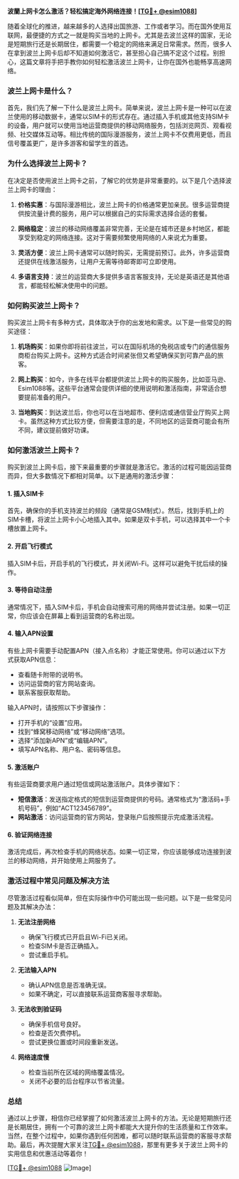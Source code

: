 **波蘭上网卡怎么激活？轻松搞定海外网络连接！[[TG💪+ @esim1088](https://t.me/s/esim1088)]**

随着全球化的推进，越来越多的人选择出国旅游、工作或者学习。而在国外使用互联网，最便捷的方式之一就是购买当地的上网卡。尤其是去波兰这样的国家，无论是短期旅行还是长期居住，都需要一个稳定的网络来满足日常需求。然而，很多人在拿到波兰上网卡后却不知道如何激活它，甚至担心自己搞不定这个过程。别担心，这篇文章将手把手教你如何轻松激活波兰上网卡，让你在国外也能畅享高速网络。

### 波兰上网卡是什么？

首先，我们先了解一下什么是波兰上网卡。简单来说，波兰上网卡是一种可以在波兰使用的移动数据卡，通常以SIM卡的形式存在。通过插入手机或其他支持SIM卡的设备，用户就可以使用当地运营商提供的移动网络服务，包括浏览网页、观看视频、社交媒体互动等。相比传统的国际漫游服务，波兰上网卡不仅费用更低，而且信号覆盖更广，是许多游客和留学生的首选。

### 为什么选择波兰上网卡？

在决定是否使用波兰上网卡之前，了解它的优势是非常重要的。以下是几个选择波兰上网卡的理由：

1. **价格实惠**：与国际漫游相比，波兰上网卡的价格通常更加亲民。很多运营商提供按流量计费的服务，用户可以根据自己的实际需求选择合适的套餐。
   
2. **网络稳定**：波兰的移动网络覆盖非常完善，无论是在城市还是乡村地区，都能享受到稳定的网络连接。这对于需要频繁使用网络的人来说尤为重要。

3. **灵活方便**：波兰上网卡通常可以随时购买，无需提前预订。此外，许多运营商还提供在线激活服务，让用户无需等待邮寄即可立即使用。

4. **多语言支持**：波兰的运营商大多提供多语言客服支持，无论是英语还是其他语言，都能轻松解决使用中的问题。

### 如何购买波兰上网卡？

购买波兰上网卡有多种方式，具体取决于你的出发地和需求。以下是一些常见的购买途径：

1. **机场购买**：如果你即将前往波兰，可以在国际机场的免税店或专门的通信服务商柜台购买上网卡。这种方式适合时间紧张但又希望确保买到可靠产品的旅客。

2. **网上购买**：如今，许多在线平台都提供波兰上网卡的购买服务，比如亚马逊、Esim1088等。这些平台通常会提供详细的使用说明和激活指南，非常适合想要提前准备的用户。

3. **当地购买**：到达波兰后，你也可以在当地超市、便利店或通信营业厅购买上网卡。虽然这种方式比较方便，但需要注意的是，不同地区的运营商可能会有所不同，建议提前做好功课。

### 如何激活波兰上网卡？

购买到波兰上网卡后，接下来最重要的步骤就是激活它。激活的过程可能因运营商而异，但大多数情况下都相对简单。以下是通用的激活步骤：

#### 1. 插入SIM卡

首先，确保你的手机支持波兰的频段（通常是GSM制式）。然后，找到手机上的SIM卡槽，将波兰上网卡小心地插入其中。如果是双卡手机，可以选择其中一个卡槽放置上网卡。

#### 2. 开启飞行模式

插入SIM卡后，开启手机的飞行模式，并关闭Wi-Fi。这样可以避免干扰后续的操作。

#### 3. 等待自动注册

通常情况下，插入SIM卡后，手机会自动搜索可用的网络并尝试注册。如果一切正常，你应该会在屏幕上看到运营商的名称出现。

#### 4. 输入APN设置

有些上网卡需要手动配置APN（接入点名称）才能正常使用。你可以通过以下方式获取APN信息：

- 查看随卡附带的说明书。
- 访问运营商的官方网站查询。
- 联系客服获取帮助。

输入APN时，请按照以下步骤操作：

- 打开手机的“设置”应用。
- 找到“蜂窝移动网络”或“移动网络”选项。
- 选择“添加新APN”或“编辑APN”。
- 填写APN名称、用户名、密码等信息。

#### 5. 激活账户

有些运营商要求用户通过短信或网站激活账户。具体步骤如下：

- **短信激活**：发送指定格式的短信到运营商提供的号码。通常格式为“激活码+手机号码”，例如“ACT123456789”。
- **网站激活**：访问运营商的官方网站，登录账户后按照提示完成激活流程。

#### 6. 验证网络连接

激活完成后，再次检查手机的网络状态。如果一切正常，你应该能够成功连接到波兰的移动网络，并开始使用上网服务了。

### 激活过程中常见问题及解决方法

尽管激活过程看似简单，但在实际操作中仍可能出现一些问题。以下是一些常见问题及其解决办法：

1. **无法注册网络**
   - 确保飞行模式已开启且Wi-Fi已关闭。
   - 检查SIM卡是否正确插入。
   - 尝试重启手机。

2. **无法输入APN**
   - 确认APN信息是否准确无误。
   - 如果不确定，可以直接联系运营商客服寻求帮助。

3. **无法收到验证码**
   - 确保手机信号良好。
   - 检查是否欠费停机。
   - 尝试更换位置或时间段重新发送。

4. **网络速度慢**
   - 检查当前所在区域的网络覆盖情况。
   - 关闭不必要的后台程序以节省流量。

### 总结

通过以上步骤，相信你已经掌握了如何激活波兰上网卡的方法。无论是短期旅行还是长期居住，拥有一个可靠的波兰上网卡都能大大提升你的生活质量和工作效率。当然，在整个过程中，如果你遇到任何困难，都可以随时联系运营商的客服寻求帮助。最后，再次提醒大家关注[TG💪+ @esim1088](https://t.me/s/esim1088)，那里有更多关于波兰上网卡的实用信息和优惠活动等着你！

[[TG💪+ @esim1088](https://t.me/s/esim1088) ![Image](https://i.postimg.cc/4NQfJmqS/Snipaste-2025-05-13-00-14-12.png)]